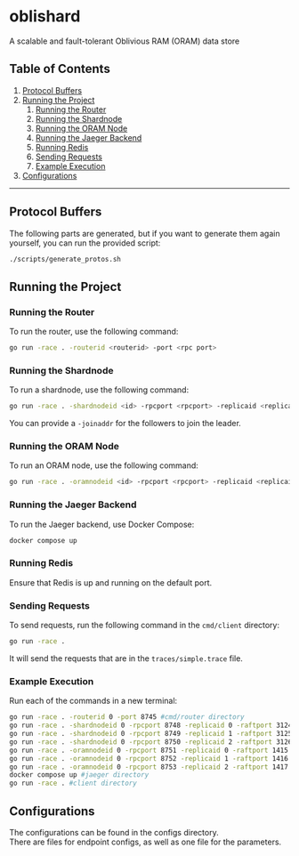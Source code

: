 # oblishard
A scalable and fault-tolerant Oblivious RAM (ORAM) data store

## Table of Contents

1. [Protocol Buffers](#protocol-buffers)
2. [Running the Project](#running-the-project)
   1. [Running the Router](#running-the-router)
   2. [Running the Shardnode](#running-the-shardnode)
   3. [Running the ORAM Node](#running-the-oram-node)
   4. [Running the Jaeger Backend](#running-the-jaeger-backend)
   5. [Running Redis](#running-redis)
   6. [Sending Requests](#sending-requests)
   7. [Example Execution](#example-execution)
3. [Configurations](#configurations)

---
## Protocol Buffers

The following parts are generated, but if you want to generate them again yourself, you can run the provided script:

```bash
./scripts/generate_protos.sh
```

## Running the Project
### Running the Router
To run the router, use the following command:
```bash
go run -race . -routerid <routerid> -port <rpc port>
```
### Running the Shardnode
To run a shardnode, use the following command:
```bash
go run -race . -shardnodeid <id> -rpcport <rpcport> -replicaid <replicaid> -raftport <raftport>
```
You can provide a `-joinaddr` for the followers to join the leader.
### Running the ORAM Node
To run an ORAM node, use the following command:
```bash
go run -race . -oramnodeid <id> -rpcport <rpcport> -replicaid <replicaid> -raftport <raftport>
```
### Running the Jaeger Backend
To run the Jaeger backend, use Docker Compose:
```bash
docker compose up
```
### Running Redis
Ensure that Redis is up and running on the default port.
### Sending Requests
To send requests, run the following command in the `cmd/client` directory:
```bash
go run -race .
```
It will send the requests that are in the `traces/simple.trace` file.
### Example Execution
Run each of the commands in a new terminal:
```bash
go run -race . -routerid 0 -port 8745 #cmd/router directory
go run -race . -shardnodeid 0 -rpcport 8748 -replicaid 0 -raftport 3124 #cmd/shardnode directory
go run -race . -shardnodeid 0 -rpcport 8749 -replicaid 1 -raftport 3125 -joinaddr=127.0.0.1:8748 #cmd/shardnode directory
go run -race . -shardnodeid 0 -rpcport 8750 -replicaid 2 -raftport 3126 -joinaddr=127.0.0.1:8748 #cmd/shardnode directory
go run -race . -oramnodeid 0 -rpcport 8751 -replicaid 0 -raftport 1415 #cmd/oramnode directory
go run -race . -oramnodeid 0 -rpcport 8752 -replicaid 1 -raftport 1416 -joinaddr=127.0.0.1:8751 #cmd/oramnode directory
go run -race . -oramnodeid 0 -rpcport 8753 -replicaid 2 -raftport 1417 -joinaddr=127.0.0.1:8751 #cmd/oramnode directory
docker compose up #jaeger directory
go run -race . #client directory
```
## Configurations
The configurations can be found in the configs directory.  
There are files for endpoint configs, as well as one file for the parameters.
